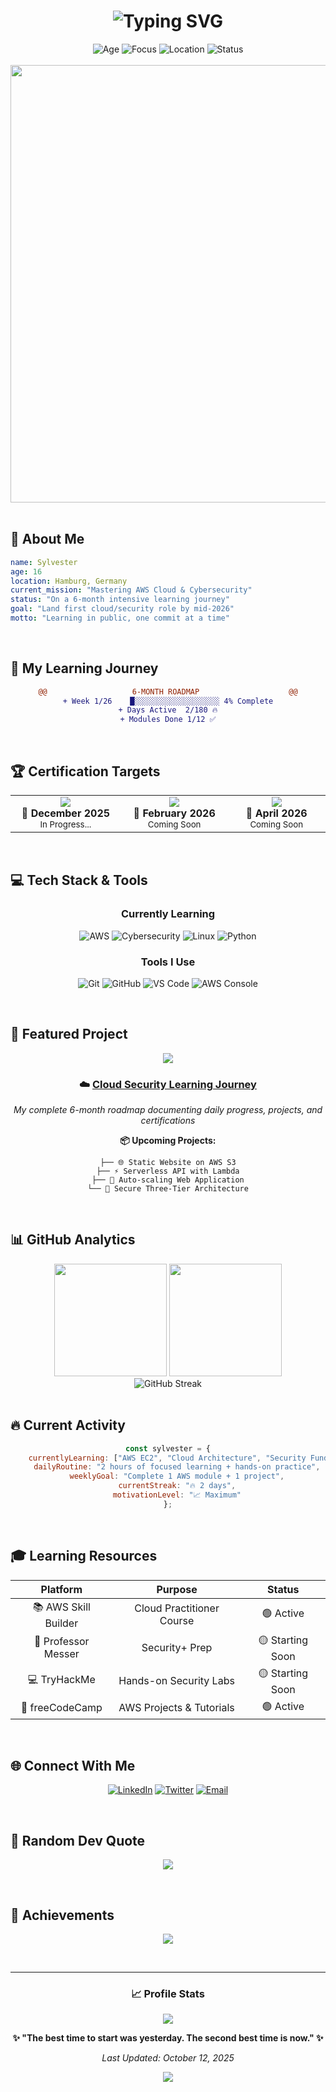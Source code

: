 <h1 align="center">
  <img src="https://readme-typing-svg.demolab.com?font=Fira+Code&size=32&duration=2800&pause=2000&color=00D9FF&center=true&vCenter=true&width=940&lines=Hi+%F0%9F%91%8B+I'm+Sylvester;Aspiring+Cloud+%26+Security+Professional;16+Years+Old+%7C+Self-Taught+Developer;Building+My+Future+in+Tech" alt="Typing SVG" />
</h1>

<div align="center">
  <img src="https://img.shields.io/badge/Age-16-blue?style=for-the-badge" alt="Age"/>
  <img src="https://img.shields.io/badge/Focus-Cloud%20%26%20Security-orange?style=for-the-badge" alt="Focus"/>
  <img src="https://img.shields.io/badge/Based-Hamburg%2C%20Germany-green?style=for-the-badge" alt="Location"/>
  <img src="https://img.shields.io/badge/Status-Learning%20Daily-success?style=for-the-badge" alt="Status"/>
</div>

<br/>

<div align="center">
  <img src="https://user-images.githubusercontent.com/74038190/212284100-561aa473-3905-4a80-b561-0d28506553ee.gif" width="700">
</div>

<br/>

## 🎯 About Me

```yaml
name: Sylvester
age: 16
location: Hamburg, Germany
current_mission: "Mastering AWS Cloud & Cybersecurity"
status: "On a 6-month intensive learning journey"
goal: "Land first cloud/security role by mid-2026"
motto: "Learning in public, one commit at a time"
```

<br/>

## 🚀 My Learning Journey

<div align="center">

```diff
@@                   6-MONTH ROADMAP                    @@
+ Week 1/26    █░░░░░░░░░░░░░░░░░░░ 4% Complete
+ Days Active  2/180 🔥
+ Modules Done 1/12 ✅
```

</div>

<br/>

## 🏆 Certification Targets

<table align="center">
  <tr>
    <td align="center" width="300">
      <img src="https://img.shields.io/badge/AWS-Cloud%20Practitioner-FF9900?style=for-the-badge&logo=amazon-aws&logoColor=white"/>
      <br/>
      <b>🎯 December 2025</b>
      <br/>
      <sub>In Progress...</sub>
    </td>
    <td align="center" width="300">
      <img src="https://img.shields.io/badge/AWS-Solutions%20Architect-FF9900?style=for-the-badge&logo=amazon-aws&logoColor=white"/>
      <br/>
      <b>🎯 February 2026</b>
      <br/>
      <sub>Coming Soon</sub>
    </td>
    <td align="center" width="300">
      <img src="https://img.shields.io/badge/CompTIA-Security%2B-E21836?style=for-the-badge&logo=comptia&logoColor=white"/>
      <br/>
      <b>🎯 April 2026</b>
      <br/>
      <sub>Coming Soon</sub>
    </td>
  </tr>
</table>

<br/>

## 💻 Tech Stack & Tools

<div align="center">

### Currently Learning
![AWS](https://img.shields.io/badge/AWS-232F3E?style=for-the-badge&logo=amazon-aws&logoColor=white)
![Cybersecurity](https://img.shields.io/badge/Cybersecurity-FF0000?style=for-the-badge&logo=security&logoColor=white)
![Linux](https://img.shields.io/badge/Linux-FCC624?style=for-the-badge&logo=linux&logoColor=black)
![Python](https://img.shields.io/badge/Python-3776AB?style=for-the-badge&logo=python&logoColor=white)

### Tools I Use
![Git](https://img.shields.io/badge/Git-F05032?style=for-the-badge&logo=git&logoColor=white)
![GitHub](https://img.shields.io/badge/GitHub-181717?style=for-the-badge&logo=github&logoColor=white)
![VS Code](https://img.shields.io/badge/VS%20Code-007ACC?style=for-the-badge&logo=visual-studio-code&logoColor=white)
![AWS Console](https://img.shields.io/badge/AWS%20Console-232F3E?style=for-the-badge&logo=amazon-aws&logoColor=white)

</div>

<br/>

## 🌟 Featured Project

<div align="center">

<a href="https://github.com/sylvester-thsly/cloud-security-learning-journey">
  <img src="https://github-readme-stats.vercel.app/api/pin/?username=sylvester-thsly&repo=cloud-security-learning-journey&theme=tokyonight&hide_border=true" />
</a>

### ☁️ [Cloud Security Learning Journey](https://github.com/sylvester-thsly/cloud-security-learning-journey)

*My complete 6-month roadmap documenting daily progress, projects, and certifications*

**📦 Upcoming Projects:**
```
├── 🌐 Static Website on AWS S3
├── ⚡ Serverless API with Lambda
├── 🔄 Auto-scaling Web Application
└── 🔐 Secure Three-Tier Architecture
```

</div>

<br/>

## 📊 GitHub Analytics

<div align="center">
  <img height="180em" src="https://github-readme-stats.vercel.app/api?username=sylvester-thsly&show_icons=true&theme=tokyonight&include_all_commits=true&count_private=true&hide_border=true"/>
  <img height="180em" src="https://github-readme-stats.vercel.app/api/top-langs/?username=sylvester-thsly&layout=compact&langs_count=7&theme=tokyonight&hide_border=true"/>
</div>

<div align="center">
  <img src="https://github-readme-streak-stats.herokuapp.com/?user=sylvester-thsly&theme=tokyonight&hide_border=true" alt="GitHub Streak"/>
</div>

<br/>

## 🔥 Current Activity

<div align="center">

```javascript
const sylvester = {
    currentlyLearning: ["AWS EC2", "Cloud Architecture", "Security Fundamentals"],
    dailyRoutine: "2 hours of focused learning + hands-on practice",
    weeklyGoal: "Complete 1 AWS module + 1 project",
    currentStreak: "🔥 2 days",
    motivationLevel: "📈 Maximum"
};
```

</div>

<br/>

## 🎓 Learning Resources

<div align="center">

| Platform | Purpose | Status |
|:---:|:---:|:---:|
| 📚 AWS Skill Builder | Cloud Practitioner Course | 🟢 Active |
| 🎥 Professor Messer | Security+ Prep | 🟡 Starting Soon |
| 💻 TryHackMe | Hands-on Security Labs | 🟡 Starting Soon |
| 📖 freeCodeCamp | AWS Projects & Tutorials | 🟢 Active |

</div>

<br/>

## 🌐 Connect With Me

<div align="center">
  
[![LinkedIn](https://img.shields.io/badge/LinkedIn-0077B5?style=for-the-badge&logo=linkedin&logoColor=white)](your-linkedin-url)
[![Twitter](https://img.shields.io/badge/Twitter-1DA1F2?style=for-the-badge&logo=twitter&logoColor=white)](your-twitter-url)
[![Email](https://img.shields.io/badge/Email-D14836?style=for-the-badge&logo=gmail&logoColor=white)](mailto:your-email)

</div>

<br/>

## 💭 Random Dev Quote

<div align="center">

![](https://quotes-github-readme.vercel.app/api?type=horizontal&theme=tokyonight)

</div>

<br/>

## 🏅 Achievements

<div align="center">

![](https://github-profile-trophy.vercel.app/?username=sylvester-thsly&theme=tokyonight&no-frame=true&no-bg=false&margin-w=4&row=1)

</div>

<br/>

---

<div align="center">
  
### 📈 Profile Stats

![](https://komarev.com/ghpvc/?username=sylvester-thsly&color=blueviolet&style=for-the-badge)

**✨ "The best time to start was yesterday. The second best time is now." ✨**

*Last Updated: October 12, 2025*

</div>

<div align="center">
  <img src="https://capsule-render.vercel.app/api?type=waving&color=gradient&height=100&section=footer"/>
